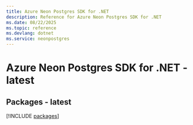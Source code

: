 ```yaml
---
title: Azure Neon Postgres SDK for .NET
description: Reference for Azure Neon Postgres SDK for .NET
ms.date: 08/22/2025
ms.topic: reference
ms.devlang: dotnet
ms.service: neonpostgres
---
```

# Azure Neon Postgres SDK for .NET - latest
## Packages - latest
[!INCLUDE [packages](neon-postgres-index.md)]